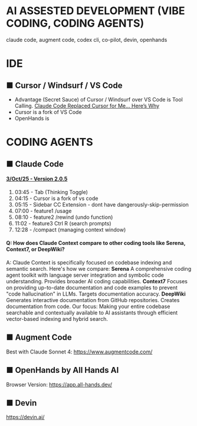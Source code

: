 # AI ASSESTED DEVELOPMENT (VIBE CODING, CODING AGENTS)
claude code, augment code, codex cli, co-pilot, devin, openhands

# IDE

## ■ Cursor / Windsurf / VS Code
- Advantage (Secret Sauce) of Cursor / Windsurf over VS Code is Tool Calling. [Claude Code Replaced Cursor for Me… Here’s Why](https://www.youtube.com/watch?v=0iGEpx8IeM0&t=159s)
- Cursor is a fork of VS Code
- OpenHands is 


# CODING AGENTS

## ■  Claude Code

#### [3/Oct/25 - Version 2.0.5](https://www.youtube.com/watch?v=2VauS2awvMw)
1. 03:45 - Tab (Thinking Toggle)
2. 04:15 - Cursor is a fork of vs code
3. 05:15 - Sidebar CC Extension - dont have dangerously-skip-permission
4. 07:00 - feature1 /usage
5. 08:10 - feature2 /rewind (undo function)
6. 11:02 - feature3 Ctrl R (search prompts)
7. 12:28 - /compact (managing context window)

#### Q: How does Claude Context compare to other coding tools like Serena, Context7, or DeepWiki?
A: Claude Context is specifically focused on codebase indexing and semantic search. Here's how we compare:
**Serena** A comprehensive coding agent toolkit with language server integration and symbolic code understanding. Provides broader AI coding capabilities.
**Context7** Focuses on providing up-to-date documentation and code examples to prevent "code hallucination" in LLMs. Targets documentation accuracy.
**DeepWiki** Generates interactive documentation from GitHub repositories. Creates documentation from code.
Our focus: Making your entire codebase searchable and contextually available to AI assistants through efficient vector-based indexing and hybrid search.

## ■ Augment Code
Best with Claude Sonnet 4: https://www.augmentcode.com/

## ■ OpenHands by All Hands AI
Browser Version: https://app.all-hands.dev/

## ■ Devin
https://devin.ai/



